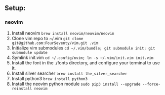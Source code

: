 ## Setup:

### neovim
1. Install neovim `brew install neovim/neovim/neovim`
2. Clone vim repo to ~/.vim `git clone git@github.com:FourSeventy/vim.git .vim`
3. Initialize vim submodules `cd ~/.vim/bundle; git submodule init; git submodule update`
4. Symlink init.vim `cd ~/.config/nvim; ln -s ~/.vim/init.vim init.vim`
5. Install the font in the ./fonts directory, and configure your terminal to use it.
6. Install silver searcher `brew install the_silver_searcher`
7. Install python3 `brew install python3`
8. Install the neovim python module `sudo pip3 install --upgrade --force-reinstall neovim`
